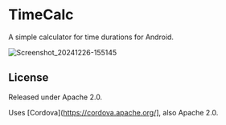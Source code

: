 # TimeCalc

A simple calculator for time durations for Android.

![Screenshot_20241226-155145](https://github.com/user-attachments/assets/0d77add4-f4ee-4526-a1d3-aafac3d9873d)

## License

Released under Apache 2.0.

Uses [Cordova](https://cordova.apache.org/], also Apache 2.0.
